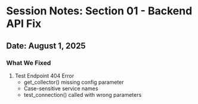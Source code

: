 # Session Notes: Section 01 - Backend API Fix
## Date: August 1, 2025

### What We Fixed
1. Test Endpoint 404 Error
   - get_collector() missing config parameter
   - Case-sensitive service names
   - test_connection() called with wrong parameters

